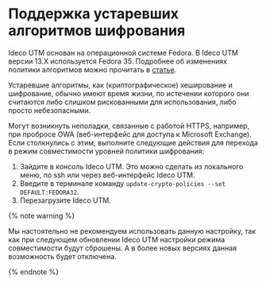 # Поддержка устаревших алгоритмов шифрования

Ideco UTM основан на операционной системе Fedora. В Ideco UTM версии 13.X используется Fedora 35. Подробнее об изменениях политики алгоритмов можно прочитать в [статье](https://fedoraproject.org/wiki/Changes).

Устаревшие алгоритмы, как (криптографическое) хеширование и шифрование, обычно имеют время жизни, по истечении которого они считаются либо слишком рискованными для использования, либо просто небезопасными.

Могут возникнуть неполадки, связанные с работой HTTPS, например, при пробросе OWA (веб-интерфейс для доступа к Microsoft Exchange). Если столкнулись с этим, выполните следующие действия для перехода в режим совместимости уровней политики шифрования:

1. Зайдите в консоль Ideco UTM. Это можно сделать из локального меню, по ssh или через веб-интерфейс Ideco UTM.
2. Введите в терминале команду `update-crypto-policies --set DEFAULT:FEDORA32`.
3. Перезагрузите Ideco UTM.

{% note warning %}

Мы настоятельно не рекомендуем использовать данную настройку, так как при следующем обновлении Ideco UTM настройки режима совместимости будут сброшены. А в более новых версиях данная возможность будет отключена.

{% endnote %}

